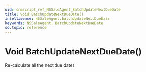 ```yaml
---
uid: crmscript_ref_NSSaleAgent_BatchUpdateNextDueDate
title: Void BatchUpdateNextDueDate()
intellisense: NSSaleAgent.BatchUpdateNextDueDate
keywords: NSSaleAgent, BatchUpdateNextDueDate
so.topic: reference
---
```


# Void BatchUpdateNextDueDate()

Re-calculate all the next due dates

